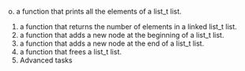 o. a function that prints all the elements of a list_t list.
1. a function that returns the number of elements in a linked list_t list.
2. a function that adds a new node at the beginning of a list_t list.
3. a function that adds a new node at the end of a list_t list.
4.  a function that frees a list_t list.
5. Advanced tasks
